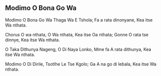 ## Modimo O Bona Go Wa

Modimo O Bona Go Wa Thaga Wa E Tshola;
Fa a rata dinonyane, Kea itse Wa nthata.

Chorus
O wa nthata, O Wa nthata, Kea itse Oa nthata;
Gonne O rata tse dinnye, Kea itse Wa nthata.

O Taka Dithunya Nageng, O Di Naya Lonko,
Mme fa A rata dithunya, Kea itse Wa nthata.

Modimo O Di Dirile, Tsotlhe Le Tse Kgolo;
Ga A na go di lebala, Kea itse Wa nthata.

